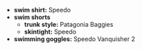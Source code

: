 - **swim shirt:** Speedo
- **swim shorts** 
	- **trunk style:** Patagonia Baggies
	- **skintight:** Speedo
- **swimming goggles:** Speedo Vanquisher 2